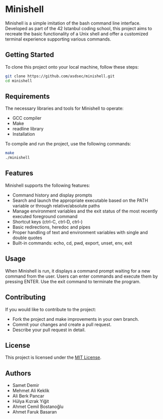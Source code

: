 # Minishell

Minishell is a simple imitation of the bash command line interface. Developed as part of the 42 Istanbul coding school, this project aims to recreate the basic functionality of a Unix shell and offer a customized terminal experience supporting various commands.

## Getting Started

To clone this project onto your local machine, follow these steps:

```bash
git clone https://github.com/asdsec/minishell.git
cd minishell
```

## Requirements

The necessary libraries and tools for Minishell to operate:

- GCC compiler
- Make
- readline library
- Installation

To compile and run the project, use the following commands:

```bash
make
./minishell
```

## Features

Minishell supports the following features:

- Command history and display prompts
- Search and launch the appropriate executable based on the PATH variable or through relative/absolute paths
- Manage environment variables and the exit status of the most recently executed foreground command
- Shortcut keys (ctrl-C, ctrl-D, ctrl-\)
- Basic redirections, heredoc and pipes
- Proper handling of text and environment variables with single and double quotes
- Built-in commands: echo, cd, pwd, export, unset, env, exit

## Usage

When Minishell is run, it displays a command prompt waiting for a new command from the user. Users can enter commands and execute them by pressing ENTER. Use the exit command to terminate the program.

## Contributing

If you would like to contribute to the project:

- Fork the project and make improvements in your own branch.
- Commit your changes and create a pull request.
- Describe your pull request in detail.

## License

This project is licensed under the [MIT License](./LICENSE).

## Authors
- Samet Demir
- Mehmet Ali Keklik
- Ali Berk Pancar
- Hülya Kızrak Yiğit
- Ahmet Cemil Bostanoğlu
- Ahmet Faruk Basaran

